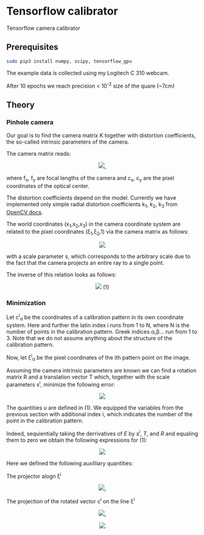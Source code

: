 # Tensorflow calibrator
Tensorflow camera calibrator

## Prerequisites

```bash
sudo pip3 install numpy, scipy, tensorflow_gpu
```

The example data is collected using my Logitech C 310 webcam.

After 10 epochs we reach precision < 10<sup>-2</sup> size of the quare (~7cm)

## Theory

### Pinhole camera
Our goal is to find the camera matrix K together with distortion coefficients, the so-called intrinsic parameters of the camera.

The camera matrix reads:
<p align="center">
<img src="https://latex.codecogs.com/gif.latex?K%3D%5Cleft%28%5Cbegin%7Barray%7D%7Bccc%7D%0A%20%20f_x%20%26%200%20%26%20c_x%20%5C%5C%0A%20%200%20%26%20f_y%20%26%20c_y%20%5C%5C%0A%20%200%20%26%200%20%26%201%0A%20%5Cend%7Barray%7D%5Cright%29"/>, 
 </p>
 
where f<sub>x</sub>, f<sub>y</sub> are focal lengths of the camera and c<sub>x</sub>, c<sub>y</sub> are the pixel coordinates of the optical center.

The distortion coefficients depend on the model. Currently we have implemented only simple radial distortion coefficients k<sub>1</sub>, k<sub>2</sub>, k<sub>3</sub> from <a href="https://docs.opencv.org/3.4.3/dc/dbb/tutorial_py_calibration.html">OpenCV docs</a>. 

The world coordinates (x<sub>1</sub>,x<sub>2</sub>,x<sub>3</sub>) in the camera coordinate system are related to the pixel coordinates  (&xi;<sub>1</sub>,&xi;<sub>2</sub>,1) via the camera matrix as follows:

<p align="center">
<img src="https://latex.codecogs.com/gif.latex?s%5Cxi_%5Calpha%20%3D%5Csum%5Climits_%7B%5Cbeta%20%3D%201%7D%5E3%20K_%7B%5Calpha%5Cbeta%7Dx_%5Cbeta%2C%5Cquad%20%5Calpha%3D1%2C2%2C3" /> 
</p>

with a scale parameter s, which corresponds to the arbitrary scale due to the fact that the camera projects an entire ray to a single point.

The inverse of this relation looks as follows:
<p align="center">
<img src="https://latex.codecogs.com/gif.latex?x_%5Calpha%20%3D%20%5Csum%5Climits_%7B%5Cbeta%3D1%7D%5E3K%5E%7B-1%7D_%7B%5Calpha%5Cbeta%7D%5Cxi_%5Cbeta%20s%20%5Cequiv%20%20su_%5Calpha%2C%5Cquad%20%5Calpha%3D1%2C2%2C3"/>       (1)
</p>

### Minimization

Let c<sup>i</sup><sub>&alpha;</sub> be the coordinates of a calibration pattern in its own coordinate system. Here and further the latin index i runs from 1 to N, where N is the number of points in the calibration pattern. Greek indices &alpha;,&beta;... run from 1 to 3. Note that we do not assume anything about the structure of the calibration pattern.

Now, let &xi;<sup>i</sup><sub>&alpha;</sub> be the pixel coordinates of the ith pattern point on the image.

Assuming the camera intrinsic parameters are known we can find a rotation matrix R and a translation vector T which, together with the scale parameters s<sup>i</sup>,  minimize the following error:

<p align="center">
<img src="https://latex.codecogs.com/gif.latex?E%20%3D%20%5Csum%5Climits_%7Bi%3D1%7D%5EN%5Csum_%7B%5Calpha%3D1%7D%5E3%5Cleft%28x%5Ei%20-%20%5Chat%7BR%7Dc%5Ei%20%2B%20T%20%5Cright%29%5E2%5Cequiv%20%5Csum%5Climits_%7Bi%3D1%7D%5EN%5Csum_%7B%5Calpha%3D1%7D%5E3%5Cleft%28u%5Ei_%5Calpha%20s%5Ei%20-%20%5Chat%7BR%7Dc%5Ei_%5Calpha%20%2B%20T_%5Calpha%20%5Cright%29%5E2"/>
</p>

The quantities *u* are defined in (1). We equipped the variables from the previous section with additional index i, which indicates the number of the point in the calibration pattern.

Indeed, sequientially taking the derrivatives of *E* by *s<sup>i</sup>*, *T*, and *R* and equaling them to zero we obtain the following expressions for (1):
<p align="center">
<img src="https://latex.codecogs.com/gif.latex?E%3D%5Csum_%7Bi%2Cj%3D1%7D%5EN%20%5Csum_%7B%5Calpha%2C%5Cbeta%3D1%7D%5E3%20%20A%5Ei_%7B%5Calpha%7DU%5E%7Bij%7D_%7B%5Calpha%5Cbeta%7DA%5Ej_%5Cbeta"/>
</p>

Here we defined the following auxilliary quantities:

The projector alogn &xi;<sup>i</sup>
<p align="center">
<img src="https://latex.codecogs.com/gif.latex?%5COmega%5Ei_%7B%5Calpha%5Cbeta%7D%3D%5Cdelta_%7B%5Calpha%5Cbeta%7D%20-%20%5Cfrac%7Bu%5Ei_%5Calpha%20u%5Ei_%5Cbeta%7D%7B%28u%5Eiu%5Ei%29%7D"/>,  
</p>

The projection of the rotated vector c<sup>i</sup> on the line &xi;<sup>i</sup>

<p align="center">
<img src="https://latex.codecogs.com/gif.latex?A%5Ei%3D%5COmega%5Ei%20R%20c%5Ei"/>, 
</p>

<p align="center">
<img src="https://latex.codecogs.com/gif.latex?E%20%3D%20%5Csum%5Climits_%7Bi%3D1%7D%5EN%5Csum_%7B%5Calpha%3D1%7D%5E3%5Cleft%28x%5Ei%20-%20%5Chat%7BR%7Dc%5Ei%20%2B%20T%20%5Cright%29%5E2%5Cequiv%20%5Csum%5Climits_%7Bi%3D1%7D%5EN%5Csum_%7B%5Calpha%3D1%7D%5E3%5Cleft%28u%5Ei_%5Calpha%20s%5Ei%20-%20%5Chat%7BR%7Dc%5Ei_%5Calpha%20%2B%20T_%5Calpha%20%5Cright%29%5E2"/>
</p>



